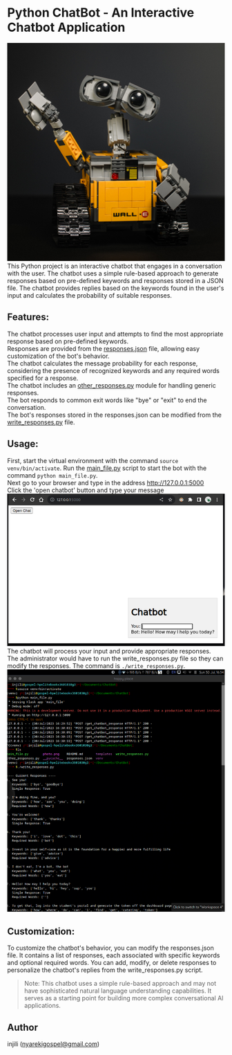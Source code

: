 # Python ChatBot - An Interactive Chatbot Application
![Hello there](photo.png)
This Python project is an interactive chatbot that engages in a conversation with the user. The chatbot uses a simple rule-based approach to generate responses based on pre-defined keywords and responses stored in a JSON file. The chatbot provides replies based on the keywords found in the user's input and calculates the probability of suitable responses.

## Features:
The chatbot processes user input and attempts to find the most appropriate response based on pre-defined keywords.  
Responses are provided from the [responses.json](responses.json) file, allowing easy customization of the bot's behavior.  
The chatbot calculates the message probability for each response, considering the presence of recognized keywords and any required words specified for a response.  
The chatbot includes an [other_responses.py](other_responses.py) module for handling generic responses.  
The bot responds to common exit words like "bye" or "exit" to end the conversation.  
The bot's responses stored in the responses.json can be modified from the [write_responses.py](write_responses.py) file.

## Usage:
First, start the virtual environment with the command ```source venv/bin/activate```.
Run the [main_file.py](main_file.py) script to start the bot with the command ```python main_file.py```.  
Next go to your browser and type in the address http://127.0.0.1:5000  
Click the 'open chatbot' button and type your message  
![frontend](front.png)
The chatbot will process your input and provide appropriate responses.  
The administrator would have to run the write_responses.py file so they can modify the responses. The command is ```./write_responses.py```.
![operation](screenshot.png)
## Customization:
To customize the chatbot's behavior, you can modify the responses.json file. It contains a list of responses, each associated with specific keywords and optional required words. You can add, modify, or delete responses to personalize the chatbot's replies from the write_responses.py script.  



> Note: This chatbot uses a simple rule-based approach and may not have sophisticated natural language understanding capabilities. It serves as a starting point for building more complex conversational AI applications.

## Author
injili (nyarekigospel@gmail.com)
